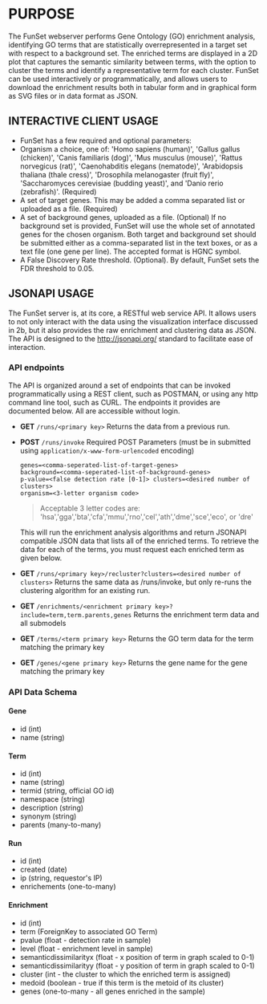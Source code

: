 # PURPOSE
The FunSet webserver performs Gene Ontology (GO) enrichment analysis, identifying GO terms that are statistically overrepresented in a target set with respect to a background set. The enriched terms are displayed in a 2D plot that captures the semantic similarity between terms, with the option to cluster the terms and identify a representative term for each cluster. FunSet can be used interactively or programmatically, and allows users to download the enrichment results both in tabular form and in graphical form as SVG files or in data format as JSON.

## INTERACTIVE CLIENT USAGE
* FunSet has a few required and optional parameters: 
* Organism a choice, one of: 'Homo sapiens (human)', 'Gallus gallus (chicken)', 'Canis familiaris (dog)', 'Mus musculus (mouse)', 'Rattus norvegicus (rat)', 'Caenohabditis elegans (nematode)', 'Arabidopsis thaliana (thale cress)', 'Drosophila melanogaster (fruit fly)', 'Saccharomyces cerevisiae (budding yeast)', and 'Danio rerio (zebrafish)'. (Required) 
* A set of target genes. This may be added a comma separated list or uploaded as a file. (Required)   
* A set of background genes, uploaded as a file. (Optional) If no background set is provided, FunSet will use the whole set of annotated genes for the chosen organism. Both target and background set should be submitted either as a comma-separated list in the text boxes, or as a text file (one gene per line). The accepted format is HGNC symbol.  
* A False Discovery Rate threshold. (Optional). By default, FunSet sets the FDR threshold to 0.05.  

## JSONAPI USAGE
The FunSet server is, at its core, a RESTful web service API. It allows users to not only interact with the data using the visualization interface discussed in 2b, but it also provides the raw enrichment and clustering data as JSON. The API is designed to the http://jsonapi.org/ standard to facilitate ease of interaction.

### API endpoints
The API is organized around a set of endpoints that can be invoked programmatically using a REST client, such as POSTMAN, or using any http command line tool, such as CURL. The endpoints it provides are documented below. All are accessible without login.

* **GET** `/runs/<primary key>`
  Returns the data from a previous run.

* **POST** `/runs/invoke`
  Required POST Parameters (must be in submitted using `application/x-www-form-urlencoded` encoding)
  ```
  genes=<comma-seperated-list-of-target-genes>
  background=<comma-seperated-list-of-background-genes>
  p-value=<false detection rate [0-1]> clusters=<desired number of clusters>
  organism=<3-letter organism code>
  ```
  > Acceptable 3 letter codes are: 'hsa','gga','bta','cfa','mmu','rno','cel','ath','dme','sce','eco', or 'dre'

  This will run the enrichment analysis algorithms and return JSONAPI compatible JSON data that lists all of the enriched terms. To retrieve the data for each of the terms, you must request each enriched term as given below.

* **GET** `/runs/<primary key>/recluster?clusters=<desired number of clusters>`
  Returns the same data as /runs/invoke, but only re-runs the clustering algorithm for an existing run.

* **GET** `/enrichments/<enrichment primary key>?include=term,term.parents,genes`
  Returns the enrichment term data and all submodels

* **GET** `/terms/<term primary key>`
  Returns the GO term data for the term matching the primary key

* **GET** `/genes/<gene primary key>`
  Returns the gene name for the gene matching the primary key

### API Data Schema
#### Gene
* id (int)
* name (string)

#### Term
* id (int)
* name (string)
* termid (string, official GO id)
* namespace (string)
* description (string)
* synonym (string)
* parents (many-to-many)

#### Run
* id (int)
* created (date)
* ip (string, requestor's IP)
* enrichements (one-to-many)

#### Enrichment
* id (int)
* term (ForeignKey to associated GO Term)
* pvalue (float - detection rate in sample)
* level (float - enrichment level in sample)
* semanticdissimilarityx (float - x position of term in graph scaled to 0-1)
* semanticdissimilarityy (float - y position of term in graph scaled to 0-1)
* cluster (int - the cluster to which the enriched term is assigned)
* medoid (boolean - true if this term is the metoid of its cluster)
* genes (one-to-many - all genes enriched in the sample)
